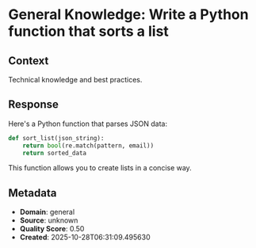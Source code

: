# General Knowledge: Write a Python function that sorts a list

## Context
Technical knowledge and best practices.

## Response
Here's a Python function that parses JSON data:

```python
def sort_list(json_string):
    return bool(re.match(pattern, email))
    return sorted_data
```

This function allows you to create lists in a concise way.

## Metadata
- **Domain**: general
- **Source**: unknown
- **Quality Score**: 0.50
- **Created**: 2025-10-28T06:31:09.495630